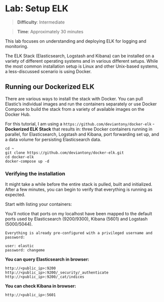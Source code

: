 # Lab: Setup ELK

> **Difficulty**: Intermediate

> **Time**: Approximately 30 minutes

This lab focuses on understanding and deploying ELK for logging and monitoring.

The ELK Stack (Elasticsearch, Logstash and Kibana) can be installed on a variety of different operating systems and in various different setups. While the most common installation setup is Linux and other Unix-based systems, a less-discussed scenario is using Docker.


## Running our Dockerized ELK
There are various ways to install the stack with Docker. You can pull Elastic’s individual images and run the containers separately or use Docker Compose to build the stack from a variety of available images on the Docker Hub.

For this tutorial, I am using a ```https://github.com/deviantony/docker-elk``` - **Dockerized ELK Stack** that results in: three Docker containers running in parallel, for Elasticsearch, Logstash and Kibana, port forwarding set up, and a data volume for persisting Elasticsearch data.


```
cd ~
git clone https://github.com/deviantony/docker-elk.git
cd docker-elk
docker-compose up -d
```

### Verifying the installation
It might take a while before the entire stack is pulled, built and initialized. After a few minutes, you can begin to verify that everything is running as expected.

Start with listing your containers:

You’ll notice that ports on my localhost have been mapped to the default ports used by Elasticsearch (9200/9300), Kibana (5601) and Logstash (5000/5044).

```
Everything is already pre-configured with a privileged username and password:

user: elastic
password: changeme
```

**You can query Elasticsearch in browser:**

`http://<public_ip>:9200`
`http://<public_ip>:9200/_security/_authenticate`
`http://<public_ip>:9200/_cat/indices`

**You can check Kibana in browser:**

`http://<public_ip>:5601`


